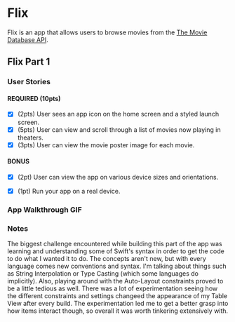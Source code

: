 # Flix

Flix is an app that allows users to browse movies from the [The Movie Database API](http://docs.themoviedb.apiary.io/#).

## Flix Part 1

### User Stories

#### REQUIRED (10pts)

- [x] (2pts) User sees an app icon on the home screen and a styled launch screen.
- [x] (5pts) User can view and scroll through a list of movies now playing in theaters.
- [x] (3pts) User can view the movie poster image for each movie.

#### BONUS

- [x] (2pt) User can view the app on various device sizes and orientations.
- [x] (1pt) Run your app on a real device.


### App Walkthrough GIF



### Notes
The biggest challenge encountered while building this part of the app was learning and understanding some of Swift's syntax in order to get the code to do what I wanted it to do. The concepts aren't new, but with every language comes new conventions and syntax. I'm talking about things such as String Interpolation or Type Casting (which some languages do implicitly). Also, playing around with the Auto-Layout constraints proved to be a little tedious as well. There was a lot of experimentation seeing how the different constraints and settings changeed the appearance of my Table View after every build. The experimentation led me to get a better grasp into how items interact though, so overall it was worth tinkering extensively with.
